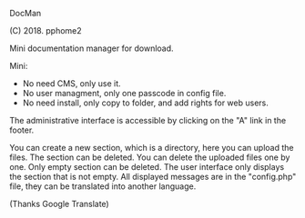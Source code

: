 
DocMan

(C) 2018. pphome2


Mini documentation manager for download.

Mini:
- No need CMS, only use it.
- No user managment, only one passcode in config file.
- No need install, only copy to folder, and add rights for web users.

The administrative interface is accessible by clicking on the "A" 
link in the footer. 

You can create a new section, which is a directory, here you can 
upload the files. The section can be deleted. You can delete the 
uploaded files one by one. Only empty section can be deleted. The 
user interface only displays the section that is not empty. All 
displayed messages are in the "config.php" file, they can be 
translated into another language.

(Thanks Google Translate)
